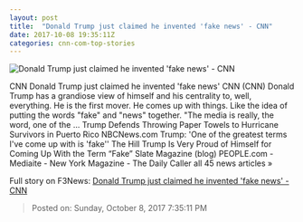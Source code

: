 ```yaml
---
layout: post
title:  "Donald Trump just claimed he invented 'fake news' - CNN"
date: 2017-10-08 19:35:11Z
categories: cnn-com-top-stories
---
```


![Donald Trump just claimed he invented 'fake news' - CNN](http://i2.cdn.cnn.com/cnnnext/dam/assets/171006085825-01-donald-trump-1004-super-tease.jpg)

CNN Donald Trump just claimed he invented 'fake news' CNN (CNN) Donald Trump has a grandiose view of himself and his centrality to, well, everything. He is the first mover. He comes up with things. Like the idea of putting the words "fake" and "news" together. "The media is really, the word, one of the ... Trump Defends Throwing Paper Towels to Hurricane Survivors in Puerto Rico NBCNews.com Trump: 'One of the greatest terms I've come up with is 'fake'' The Hill Trump Is Very Proud of Himself for Coming Up With the Term “Fake” Slate Magazine (blog) PEOPLE.com - Mediaite - New York Magazine - The Daily Caller all 45 news articles »


Full story on F3News: [Donald Trump just claimed he invented 'fake news' - CNN](http://www.f3nws.com/n/dFgrQ)

> Posted on: Sunday, October 8, 2017 7:35:11 PM
